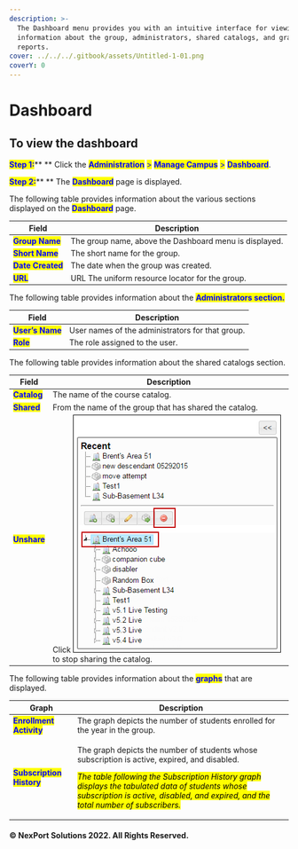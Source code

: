 ```yaml
---
description: >-
  The Dashboard menu provides you with an intuitive interface for viewing
  information about the group, administrators, shared catalogs, and graphical
  reports.
cover: ../../../.gitbook/assets/Untitled-1-01.png
coverY: 0
---
```


# Dashboard

## **To view the dashboard**

<mark style="color:blue;">**Step 1:**</mark>\*\* \*\* Click the <mark style="color:blue;">**Administration**</mark> <mark style="color:blue;">></mark> <mark style="color:blue;">**Manage Campus**</mark> <mark style="color:blue;">></mark> <mark style="color:blue;">**Dashboard**</mark>.

<mark style="color:blue;">**Step 2:**</mark>\*\* \*\* The <mark style="color:blue;">**Dashboard**</mark> page is displayed.

The following table provides information about the various sections displayed on the <mark style="color:blue;">**Dashboard**</mark> page.

| Field                                             | Description                                            |
| ------------------------------------------------- | ------------------------------------------------------ |
| <mark style="color:blue;">**Group Name**</mark>   | The group name, above the Dashboard menu is displayed. |
| <mark style="color:blue;">**Short Name**</mark>   | The short name for the group.                          |
| <mark style="color:blue;">**Date Created**</mark> | The date when the group was created.                   |
| <mark style="color:blue;">**URL**</mark>          | URL The uniform resource locator for the group.        |

The following table provides information about the <mark style="color:blue;">**Administrators section.**</mark>

| Field                                            | Description                                      |
| ------------------------------------------------ | ------------------------------------------------ |
| <mark style="color:blue;">**User’s Name**</mark> | User names of the administrators for that group. |
| <mark style="color:blue;">**Role**</mark>        | The role assigned to the user.                   |

The following table provides information about the shared catalogs section.

| Field                                        | Description                                                                     |
| -------------------------------------------- | ------------------------------------------------------------------------------- |
| <mark style="color:blue;">**Catalog**</mark> | The name of the course catalog.                                                 |
| <mark style="color:blue;">**Shared**</mark>  | From the name of the group that has shared the catalog.                         |
| <mark style="color:blue;">**Unshare**</mark> | Click ![](../../../.gitbook/assets/delete907e.png) to stop sharing the catalog. |

The following table provides information about the <mark style="color:blue;">**graphs**</mark> that are displayed.

| Graph                                                     | Description                                                                                                                                                                                                                                                                                                                                            |
| --------------------------------------------------------- | ------------------------------------------------------------------------------------------------------------------------------------------------------------------------------------------------------------------------------------------------------------------------------------------------------------------------------------------------------ |
| <mark style="color:blue;">**Enrollment Activity**</mark>  | The graph depicts the number of students enrolled for the year in the group.                                                                                                                                                                                                                                                                           |
| <mark style="color:blue;">**Subscription History**</mark> | <p>The graph depicts the number of students whose subscription is active, expired, and disabled.</p><p><em><mark style="background-color:yellow;">The table following the Subscription History graph displays the tabulated data of students whose subscription is active, disabled, and expired, and the total number of subscribers.</mark></em></p> |

#### © NexPort Solutions 2022. All Rights Reserved.
